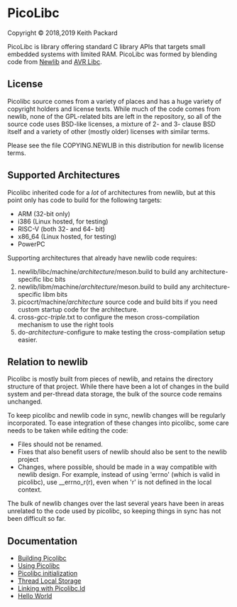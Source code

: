 # PicoLibc
Copyright © 2018,2019 Keith Packard

PicoLibc is library offering standard C library APIs that targets
small embedded systems with limited RAM. PicoLibc was formed by blending
code from [Newlib](http://sourceware.org/newlib/) and
[AVR Libc](https://www.nongnu.org/avr-libc/).

## License

Picolibc source comes from a variety of places and has a huge variety
of copyright holders and license texts. While much of the code comes
from newlib, none of the GPL-related bits are left in the repository,
so all of the source code uses BSD-like licenses, a mixture of 2- and
3- clause BSD itself and a variety of other (mostly older) licenses
with similar terms.

Please see the file COPYING.NEWLIB in this distribution for newlib
license terms.

## Supported Architectures

Picolibc inherited code for a *lot* of architectures from newlib, but
at this point only has code to build for the following targets:

 * ARM (32-bit only)
 * i386 (Linux hosted, for testing)
 * RISC-V (both 32- and 64- bit)
 * x86_64 (Linux hosted, for testing)
 * PowerPC

Supporting architectures that already have newlib code requires:

 1. newlib/libc/machine/_architecture_/meson.build to build any
    architecture-specific libc bits
 2. newlib/libm/machine/_architecture_/meson.build to build any
    architecture-specific libm bits
 3. picocrt/machine/_architecture_ source code and build bits if
    you need custom startup code for the architecture.
 4. cross-_gcc-triple_.txt to configure the meson cross-compilation
    mechanism to use the right tools
 5. do-_architecture_-configure to make testing the cross-compilation
    setup easier.

## Relation to newlib

Picolibc is mostly built from pieces of newlib, and retains the
directory structure of that project. While there have been a lot of
changes in the build system and per-thread data storage, the bulk of
the source code remains unchanged.

To keep picolibc and newlib code in sync, newlib changes will be
regularly incorporated. To ease integration of these changes into
picolibc, some care needs to be taken while editing the code:

 * Files should not be renamed.
 * Fixes that also benefit users of newlib should also be sent to the
   newlib project
 * Changes, where possible, should be made in a way compatible with
   newlib design. For example, instead of using 'errno' (which is
   valid in picolibc), use __errno_r(r), even when 'r' is not defined
   in the local context.

The bulk of newlib changes over the last several years have been in
areas unrelated to the code used by picolibc, so keeping things in
sync has not been difficult so far.

## Documentation

 * [Building Picolibc](doc/build.md)
 * [Using Picolibc](doc/using.md)
 * [Picolibc initialization](doc/init.md)
 * [Thread Local Storage](doc/tls.md)
 * [Linking with Picolibc.ld](doc/linking.md)
 * [Hello World](hello-world/README.md)
